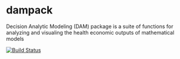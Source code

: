 # dampack
Decision Analytic Modeling (DAM) package is a suite of functions for analyzing and visualing the health economic outputs of mathematical models

[![Build Status](https://travis-ci.com/statnet/dampack.svg?token=ypQB5bq9ZyyYH6mo5HQe&branch=master)](https://travis-ci.com/statnet/dampack)
